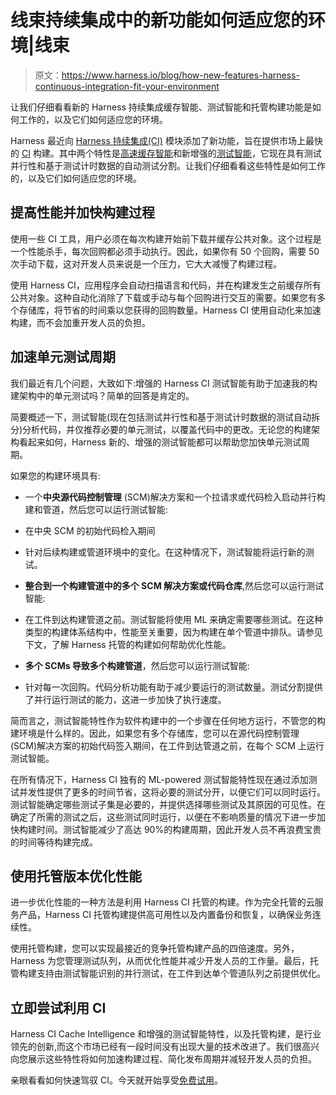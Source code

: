 # 线束持续集成中的新功能如何适应您的环境|线束

> 原文：<https://www.harness.io/blog/how-new-features-harness-continuous-integration-fit-your-environment>

让我们仔细看看新的 Harness 持续集成缓存智能、测试智能和托管构建功能是如何工作的，以及它们如何适应您的环境。

Harness 最近向 [Harness 持续集成(CI)](https://harness.io/products/continuous-integration) 模块添加了新功能，旨在提供市场上最快的 [CI](https://harness.io/blog/what-is-continuous-integration) 构建。其中两个特性是[高速缓存智能](https://harness.io/products/continuous-integration)和新增强的[测试智能](https://harness.io/products/continuous-integration)，它现在具有测试并行性和基于测试计时数据的自动测试分割。让我们仔细看看这些特性是如何工作的，以及它们如何适应您的环境。

## 提高性能并加快构建过程

使用一些 CI 工具，用户必须在每次构建开始前下载并缓存公共对象。这个过程是一个性能杀手，每次回购都必须手动执行。因此，如果你有 50 个回购，需要 50 次手动下载，这对开发人员来说是一个压力，它大大减慢了构建过程。

使用 Harness CI，应用程序会自动扫描语言和代码，并在构建发生之前缓存所有公共对象。这种自动化消除了下载或手动与每个回购进行交互的需要。如果您有多个存储库，将节省的时间乘以您获得的回购数量。Harness CI 使用自动化来加速构建，而不会加重开发人员的负担。

## 加速单元测试周期

我们最近有几个问题，大致如下:增强的 Harness CI 测试智能有助于加速我的构建架构中的单元测试吗？简单的回答是肯定的。

简要概述一下，测试智能(现在包括测试并行性和基于测试计时数据的测试自动拆分)分析代码，并仅推荐必要的单元测试，以覆盖代码中的更改。无论您的构建架构看起来如何，Harness 新的、增强的测试智能都可以帮助您加快单元测试周期。

如果您的构建环境具有:

*   一个**中央源代码控制管理** (SCM)解决方案和一个拉请求或代码检入启动并行构建和管道，然后您可以运行测试智能:

*   在中央 SCM 的初始代码检入期间
*   针对后续构建或管道环境中的变化。在这种情况下，测试智能将运行新的测试。

*   **整合到一个构建管道中的多个 SCM 解决方案或代码仓库**,然后您可以运行测试智能:

*   在工件到达构建管道之前。测试智能将使用 ML 来确定需要哪些测试。在这种类型的构建体系结构中，性能至关重要，因为构建在单个管道中排队。请参见下文，了解 Harness 托管的构建如何帮助优化性能。

*   **多个 SCMs 导致多个构建管道**，然后您可以运行测试智能:

*   针对每一次回购。代码分析功能有助于减少要运行的测试数量。测试分割提供了并行运行测试的能力，这进一步加快了执行速度。

简而言之，测试智能特性作为软件构建中的一个步骤在任何地方运行，不管您的构建环境是什么样的。因此，如果您有多个存储库，您可以在源代码控制管理(SCM)解决方案的初始代码签入期间，在工件到达管道之前，在每个 SCM 上运行测试智能。

在所有情况下，Harness CI 独有的 ML-powered 测试智能特性现在通过添加测试并发性提供了更多的时间节省，这将必要的测试分开，以便它们可以同时运行。测试智能确定哪些测试子集是必要的，并提供选择哪些测试及其原因的可见性。在确定了所需的测试之后，这些测试同时运行，以便在不影响质量的情况下进一步加快构建时间。测试智能减少了高达 90%的构建周期，因此开发人员不再浪费宝贵的时间等待构建完成。

## 使用托管版本优化性能

进一步优化性能的一种方法是利用 Harness CI 托管的构建。作为完全托管的云服务产品，Harness CI 托管构建提供高可用性以及内置备份和恢复，以确保业务连续性。

使用托管构建，您可以实现最接近的竞争托管构建产品的四倍速度。另外，Harness 为您管理测试队列，从而优化性能并减少开发人员的工作量。最后，托管构建支持由测试智能识别的并行测试，在工件到达单个管道队列之前提供优化。

## 立即尝试利用 CI

Harness CI Cache Intelligence 和增强的测试智能特性，以及托管构建，是行业领先的创新,而这个市场已经有一段时间没有出现大量的技术改进了。我们很高兴向您展示这些特性将如何加速构建过程、简化发布周期并减轻开发人员的负担。

亲眼看看如何快速驾驭 CI。今天就开始享受[免费试用](https://app.harness.io/auth/#/signup/?module=ci)。